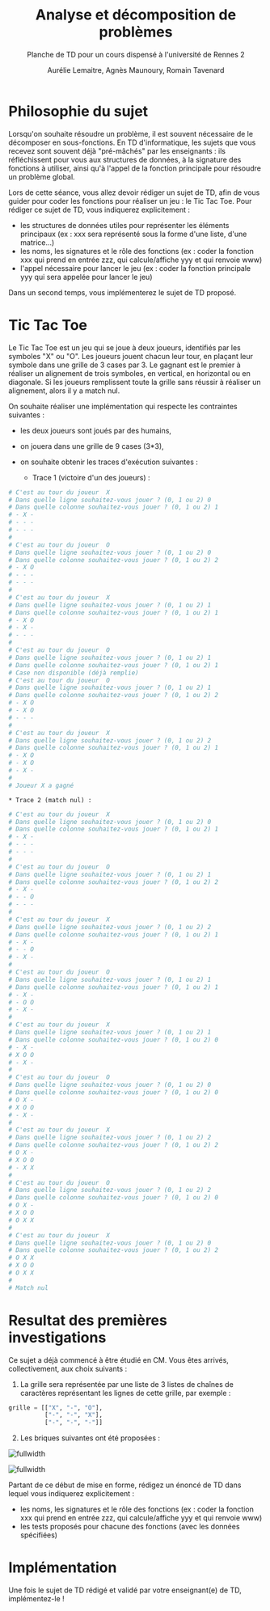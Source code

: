 ﻿---
title : Analyse et décomposition de problèmes
subtitle: Planche de TD pour un cours dispensé à l'université de Rennes 2
language: fr
author: Aurélie Lemaitre, Agnès Maunoury, Romain Tavenard
rights: Creative Commons CC BY-NC-SA
---

# Philosophie du sujet

Lorsqu'on souhaite résoudre un problème, il est souvent nécessaire de le décomposer en sous-fonctions. En TD d'informatique, les sujets que vous recevez sont souvent déjà "pré-mâchés" par les enseignants : ils réfléchissent pour vous aux structures de données, à la signature des fonctions à utiliser, ainsi qu'à l'appel de la fonction principale pour résoudre un problème global.

Lors de cette séance, vous allez devoir rédiger un sujet de TD, afin de vous guider pour coder les fonctions pour réaliser un jeu : le Tic Tac Toe.
Pour rédiger ce sujet de TD, vous indiquerez explicitement :

* les structures de données utiles pour représenter les éléments principaux (ex : xxx sera représenté sous la forme d'une liste, d'une matrice...)
* les noms, les signatures et le rôle des fonctions (ex : coder la fonction xxx qui prend en entrée zzz, qui calcule/affiche yyy et qui renvoie www)
* l'appel nécessaire pour lancer le jeu (ex : coder la fonction principale yyy qui sera appelée pour lancer le jeu)

Dans un second temps, vous implémenterez le sujet de TD proposé.

# Tic Tac Toe

Le Tic Tac Toe est un jeu qui se joue à deux joueurs, identifiés par les symboles "X" ou "O". Les joueurs jouent chacun leur tour, en plaçant leur symbole dans une grille de 3 cases par 3. Le gagnant est le premier à réaliser un alignement de trois symboles, en vertical, en horizontal ou en diagonale. Si les joueurs remplissent toute la grille sans réussir à réaliser un alignement, alors il y a match nul.

On souhaite réaliser une implémentation qui respecte les contraintes suivantes :

* les deux joueurs sont joués par des humains,
* on jouera dans une grille de 9 cases (3*3),
* on souhaite obtenir les traces d'exécution suivantes :

	* Trace 1 (victoire d'un des joueurs) :
```python
# C'est au tour du joueur  X
# Dans quelle ligne souhaitez-vous jouer ? (0, 1 ou 2) 0
# Dans quelle colonne souhaitez-vous jouer ? (0, 1 ou 2) 1
# - X -
# - - -
# - - -
#
# C'est au tour du joueur  O
# Dans quelle ligne souhaitez-vous jouer ? (0, 1 ou 2) 0
# Dans quelle colonne souhaitez-vous jouer ? (0, 1 ou 2) 2
# - X O
# - - -
# - - -
#
# C'est au tour du joueur  X
# Dans quelle ligne souhaitez-vous jouer ? (0, 1 ou 2) 1
# Dans quelle colonne souhaitez-vous jouer ? (0, 1 ou 2) 1
# - X O
# - X -
# - - -
#
# C'est au tour du joueur  O
# Dans quelle ligne souhaitez-vous jouer ? (0, 1 ou 2) 1
# Dans quelle colonne souhaitez-vous jouer ? (0, 1 ou 2) 1
# Case non disponible (déjà remplie)
# C'est au tour du joueur  O
# Dans quelle ligne souhaitez-vous jouer ? (0, 1 ou 2) 1
# Dans quelle colonne souhaitez-vous jouer ? (0, 1 ou 2) 2
# - X O
# - X O
# - - -
#
# C'est au tour du joueur  X
# Dans quelle ligne souhaitez-vous jouer ? (0, 1 ou 2) 2
# Dans quelle colonne souhaitez-vous jouer ? (0, 1 ou 2) 1
# - X O
# - X O
# - X -
#
# Joueur X a gagné
```

	* Trace 2 (match nul) :
```python
# C'est au tour du joueur  X
# Dans quelle ligne souhaitez-vous jouer ? (0, 1 ou 2) 0
# Dans quelle colonne souhaitez-vous jouer ? (0, 1 ou 2) 1
# - X -
# - - -
# - - -
#
# C'est au tour du joueur  O
# Dans quelle ligne souhaitez-vous jouer ? (0, 1 ou 2) 1
# Dans quelle colonne souhaitez-vous jouer ? (0, 1 ou 2) 2
# - X -
# - - O
# - - -
#
# C'est au tour du joueur  X
# Dans quelle ligne souhaitez-vous jouer ? (0, 1 ou 2) 2
# Dans quelle colonne souhaitez-vous jouer ? (0, 1 ou 2) 1
# - X -
# - - O
# - X -
#
# C'est au tour du joueur  O
# Dans quelle ligne souhaitez-vous jouer ? (0, 1 ou 2) 1
# Dans quelle colonne souhaitez-vous jouer ? (0, 1 ou 2) 1
# - X -
# - O O
# - X -
#
# C'est au tour du joueur  X
# Dans quelle ligne souhaitez-vous jouer ? (0, 1 ou 2) 1
# Dans quelle colonne souhaitez-vous jouer ? (0, 1 ou 2) 0
# - X -
# X O O
# - X -
#
# C'est au tour du joueur  O
# Dans quelle ligne souhaitez-vous jouer ? (0, 1 ou 2) 0
# Dans quelle colonne souhaitez-vous jouer ? (0, 1 ou 2) 0
# O X -
# X O O
# - X -
#
# C'est au tour du joueur  X
# Dans quelle ligne souhaitez-vous jouer ? (0, 1 ou 2) 2
# Dans quelle colonne souhaitez-vous jouer ? (0, 1 ou 2) 2
# O X -
# X O O
# - X X
#
# C'est au tour du joueur  O
# Dans quelle ligne souhaitez-vous jouer ? (0, 1 ou 2) 2
# Dans quelle colonne souhaitez-vous jouer ? (0, 1 ou 2) 0
# O X -
# X O O
# O X X
#
# C'est au tour du joueur  X
# Dans quelle ligne souhaitez-vous jouer ? (0, 1 ou 2) 0
# Dans quelle colonne souhaitez-vous jouer ? (0, 1 ou 2) 2
# O X X
# X O O
# O X X
#
# Match nul
```

# Resultat des premières investigations

Ce sujet a déjà commencé à être étudié en CM. Vous êtes arrivés, collectivement,
aux choix suivants :

1. La grille sera représentée par une liste de 3 listes de chaînes de caractères
représentant les lignes de cette grille, par exemple :
```python
grille = [["X", "-", "O"],
          ["-", "-", "X"],
          ["-", "-", "-"]]
```

2. Les briques suivantes ont été proposées :

![fullwidth](img/tableau_1_2020.jpg)&nbsp;

![fullwidth](img/tableau_2_2020.jpg)&nbsp;

Partant de ce début de mise en forme, rédigez un énoncé de TD dans lequel
vous indiquerez explicitement :

* les noms, les signatures et le rôle des fonctions (ex : coder la fonction xxx
    qui prend en entrée zzz, qui calcule/affiche yyy et qui renvoie www)
* les tests proposés pour chacune des fonctions (avec les données spécifiées)

# Implémentation

Une fois le sujet de TD rédigé et validé par votre enseignant(e) de TD,
implémentez-le !
